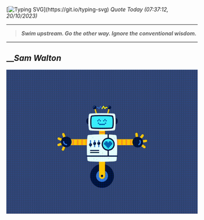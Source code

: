 [![Typing SVG](https://readme-typing-svg.herokuapp.com?font=Press+Start+2P&color=C2F784&size=35&width=900&height=100&lines=Hello+World%2C+I'm+Hung+!)](https://git.io/typing-svg) 
_Quote Today (07:37:12, 20/10/2023)_
___
>**_Swim upstream. Go the other way. Ignore the conventional wisdom._**
___

## __**_Sam Walton_**

![RobotDance](src/assets/images/robot-dancing-dribble.gif?style=center)
